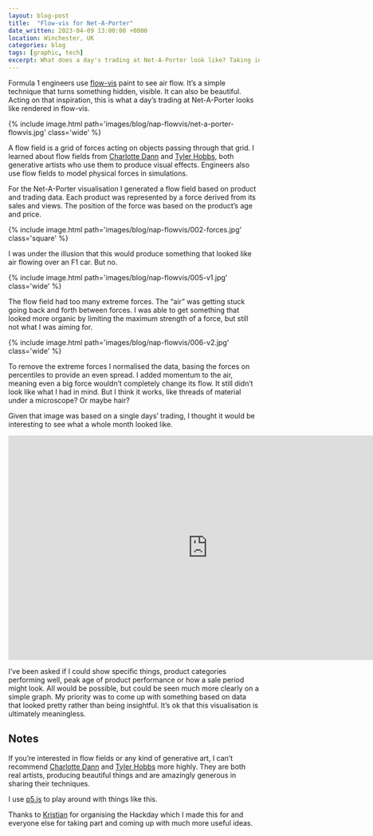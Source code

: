 ```yaml
---
layout: blog-post
title:  "Flow-vis for Net-A-Porter"
date_written: 2023-04-09 13:00:00 +0000
location: Winchester, UK
categories: blog
tags: [graphic, tech]
excerpt: What does a day's trading at Net-A-Porter look like? Taking inspiration from Formula 1's use of flow-vis paint, I came up with a visualisation for a YNAP hackday.
---
```

Formula 1 engineers use [flow-vis](https://the-race.com/formula-1/gary-andersons-guide-to-flow-vis-in-f1-testing/) paint to see air flow. It’s a simple technique that turns something hidden, visible. It can also be beautiful. Acting on that inspiration, this is what a day’s trading at Net-A-Porter looks like rendered in flow-vis.

{% include image.html path='images/blog/nap-flowvis/net-a-porter-flowvis.jpg' class='wide' %}

A flow field is a grid of forces acting on objects passing through that grid. I learned about flow fields from [Charlotte Dann](https://charlottedann.com/article/magical-vector-fields) and [Tyler Hobbs](https://tylerxhobbs.com/essays/2020/flow-fields), both generative artists who use them to produce visual effects. Engineers also use flow fields to model physical forces in simulations.

For the Net-A-Porter visualisation I generated a flow field based on product and trading data. Each product was represented by a force derived from its sales and views. The position of the force was based on the product’s age and price.

{% include image.html path='images/blog/nap-flowvis/002-forces.jpg' class='square' %}

I was under the illusion that this would produce something that looked like air flowing over an F1 car. But no.

{% include image.html path='images/blog/nap-flowvis/005-v1.jpg' class='wide' %}

The flow field had too many extreme forces. The “air” was getting stuck going back and forth between forces. I was able to get something that looked more organic by limiting the maximum strength of a force, but still not what I was aiming for.

{% include image.html path='images/blog/nap-flowvis/006-v2.jpg' class='wide' %}

To remove the extreme forces I normalised the data, basing the forces on percentiles to provide an even spread. I added momentum to the air, meaning even a big force wouldn’t completely change its flow. It still didn’t look like what I had in mind. But I think it works, like threads of material under a microscope? Or maybe hair?

Given that image was based on a single days’ trading, I thought it would be interesting to see what a whole month looked like.

<iframe width="800" height="450" src="https://www.youtube.com/embed/8MN5GmzKNVk?controls=0" title="YouTube video player" frameborder="0" allow="accelerometer; clipboard-write; encrypted-media; gyroscope; picture-in-picture; web-share" allowfullscreen></iframe>

I’ve been asked if I could show specific things, product categories performing well, peak age of product performance or how a sale period might look. All would be possible, but could be seen much more clearly on a simple graph. My priority was to come up with something based on data that looked pretty rather than being insightful. It’s ok that this visualisation is ultimately meaningless.

## Notes
If you’re interested in flow fields or any kind of generative art, I can’t recommend [Charlotte Dann](https://charlottedann.com) and [Tyler Hobbs](https://tylerxhobbs.com) more highly. They are both real artists, producing beautiful things and are amazingly generous in sharing their techniques.

I use [p5.js](https://p5js.org) to play around with things like this.

Thanks to [Kristian](https://uk.linkedin.com/in/kristian-flint) for organising the Hackday which I made this for and everyone else for taking part and coming up with much more useful ideas.


